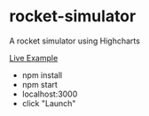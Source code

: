 # rocket-simulator
A rocket simulator using Highcharts

[Live Example](https://rocket-simulator.sethduncan.com)

* npm install
* npm start
* localhost:3000
* click "Launch"
